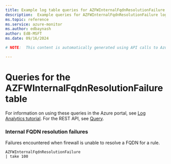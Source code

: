 ```yaml
---
title: Example log table queries for AZFWInternalFqdnResolutionFailure
description:  Example queries for AZFWInternalFqdnResolutionFailure log table
ms.topic: reference
ms.service: azure-monitor
ms.author: edbaynash
author: EdB-MSFT
ms.date: 09/16/2024

# NOTE:  This content is automatically generated using API calls to Azure. Any edits made on these files will be overwritten in the next run of the script. 

---
```


# Queries for the AZFWInternalFqdnResolutionFailure table

For information on using these queries in the Azure portal, see [Log Analytics tutorial](/azure/azure-monitor/logs/log-analytics-tutorial). For the REST API, see [Query](/rest/api/loganalytics/query).


### Internal FQDN resolution failures  


Failures encountered when firewall is unable to resolve a FQDN for a rule.  

```query
AZFWInternalFqdnResolutionFailure
| take 100
```

